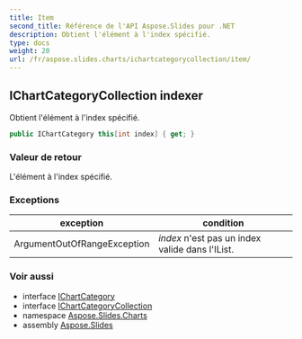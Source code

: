 ```yaml
---
title: Item
second_title: Référence de l'API Aspose.Slides pour .NET
description: Obtient l'élément à l'index spécifié.
type: docs
weight: 20
url: /fr/aspose.slides.charts/ichartcategorycollection/item/
---
```


## IChartCategoryCollection indexer

Obtient l'élément à l'index spécifié.

```csharp
public IChartCategory this[int index] { get; }
```

### Valeur de retour

L'élément à l'index spécifié.

### Exceptions

| exception | condition |
| --- | --- |
| ArgumentOutOfRangeException | *index* n'est pas un index valide dans l'IList. |

### Voir aussi

* interface [IChartCategory](../../ichartcategory)
* interface [IChartCategoryCollection](../../ichartcategorycollection)
* namespace [Aspose.Slides.Charts](../../ichartcategorycollection)
* assembly [Aspose.Slides](../../../)

<!-- NE PAS ÉDITER : généré par xmldocmd pour Aspose.Slides.dll -->
